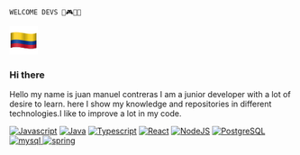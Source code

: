 ```
WELCOME DEVS 👋🎮🇨🇴
```
![Alt Text](https://github.com/JcontrerasV1997/JcontrerasV1997/blob/main/Colombia_50px.png) 
### Hi there 
Hello my name is juan manuel contreras I am a junior developer with a lot of desire to learn. here I show my knowledge and repositories in different technologies.I like to improve a lot in my code.
   
<a href="https://developer.mozilla.org/en-US/docs/Web/JavaScript" target="_blank" rel="noreferrer"><img src="https://raw.githubusercontent.com/danielcranney/readme-generator/main/public/icons/skills/javascript-colored.svg" width="36" height="36" alt="Javascript" /></a>
<a href="https://www.oracle.com/java/" target="_blank" rel="noreferrer"><img src="https://raw.githubusercontent.com/danielcranney/readme-generator/main/public/icons/skills/java-colored.svg" width="36" height="36" alt="Java" /></a>
                                <a href="https://www.typescriptlang.org/" target="_blank" rel="noreferrer"><img src="https://raw.githubusercontent.com/danielcranney/readme-generator/main/public/icons/skills/typescript-colored.svg" width="36" height="36" alt="Typescript" /></a>
                                <a href="https://reactjs.org/" target="_blank" rel="noreferrer"><img src="https://raw.githubusercontent.com/danielcranney/readme-generator/main/public/icons/skills/react-colored.svg" width="36" height="36" alt="React" /></a>
                                <a href="https://nodejs.org/en/" target="_blank" rel="noreferrer"><img src="https://raw.githubusercontent.com/danielcranney/readme-generator/main/public/icons/skills/nodejs-colored.svg" width="36" height="36" alt="NodeJS" /></a>
                                <a href="https://www.postgresql.org/" target="_blank" rel="noreferrer"><img src="https://raw.githubusercontent.com/danielcranney/readme-generator/main/public/icons/skills/postgresql-colored.svg" width="36" height="36" alt="PostgreSQL" /></a>
   <a href="https://www.mysql.com/" target="_blank" rel="noreferrer">
   <img src="https://cdn.icon-icons.com/icons2/2699/PNG/512/mysql_logo_icon_169941.png" width="40" height="40" alt="mysql" />
</a>
<a href="https://spring.io/projects/spring-framework" target="_blank" rel="noreferrer">
   <img src="https://www.clipartmax.com/png/middle/30-300342_spring-data-team-spring-framework-icon.png" width="40" height="40" alt="spring" />
</a>                             
  </p> 
                              





                                
                             
                                
                                
                             
                              
                                
                                


```
```



<!--
**JcontrerasV1997/JcontrerasV1997** is a ✨ _special_ ✨ repository because its `README.md` (this file) appears on your GitHub profile.

Here are some ideas to get you started:

- 🔭 I’m currently working on ...
- 🌱 I’m currently learning ...
- 👯 I’m looking to collaborate on ...
- 🤔 I’m looking for help with ...
- 💬 Ask me about ...
- 📫 How to reach me: ...
- 😄 Pronouns: ...
- ⚡ Fun fact: ...
-->
